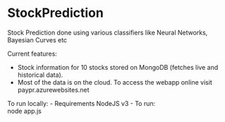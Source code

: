 # StockPrediction
Stock Prediction done using various classifiers like Neural Networks, Bayesian Curves etc

Current features:
- Stock information for 10 stocks stored on MongoDB (fetches live and historical data).
- Most of the data is on the cloud. To access the webapp online visit paypr.azurewebsites.net

To run locally:
    - Requirements
        NodeJS v3
    - To run:  
        node app.js

